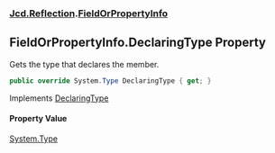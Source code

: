 ### [Jcd.Reflection](Jcd.Reflection.md 'Jcd.Reflection').[FieldOrPropertyInfo](FieldOrPropertyInfo.md 'Jcd.Reflection.FieldOrPropertyInfo')

## FieldOrPropertyInfo.DeclaringType Property

Gets the type that declares the member.

```csharp
public override System.Type DeclaringType { get; }
```

Implements [DeclaringType](https://docs.microsoft.com/en-us/dotnet/api/System.Runtime.InteropServices._MemberInfo.DeclaringType 'System.Runtime.InteropServices._MemberInfo.DeclaringType')

#### Property Value
[System.Type](https://docs.microsoft.com/en-us/dotnet/api/System.Type 'System.Type')